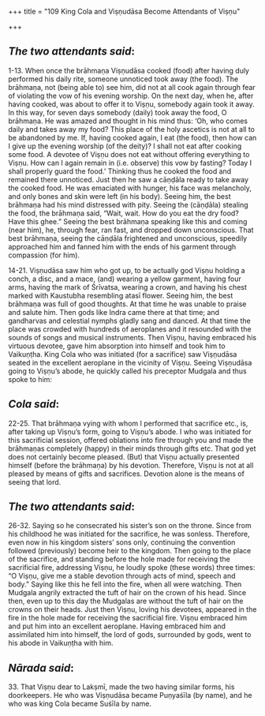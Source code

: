 +++
title = "109 King Cola and Viṣṇudāsa Become Attendants of Viṣṇu"

+++
 

## *The two attendants said*:

1-13. When once the brāhmaṇa Viṣṇudāsa cooked (food) after having duly performed his daily rite, someone unnoticed took away (the food). The brāhmaṇa, not (being able to) see him, did not at all cook again through fear of violating the vow of his evening worship. On the next day, when he, after having cooked, was about to offer it to Viṣṇu, somebody again took it away. In this way, for seven days somebody (daily) took away the food, O brāhmaṇa. He was amazed and thought in his mind thus: ‘Oh, who comes daily and takes away my food? This place of the holy ascetics is not at all to be abandoned by me. If, having cooked again, I eat (the food), then how can I give up the evening worship (of the deity)? I shall not eat after cooking some food. A devotee of Viṣṇu does not eat without offering everything to Viṣṇu. How can I again remain in (i.e. observe) this vow by fasting? Today I shall properly guard the food.’ Thinking thus he cooked the food and remained there unnoticed. Just then he saw a cāṇḍāla ready to take away the cooked food. He was emaciated with hunger, his face was melancholy, and only bones and skin were left (in his body). Seeing him, the best brāhmaṇa had his mind distressed with pity. Seeing the (cāṇḍāla) stealing the food, the brāhmaṇa said, “Wait, wait. How do you eat the dry food? Have this ghee.” Seeing the best brāhmaṇa speaking like this and coming (near him), he, through fear, ran fast, and dropped down unconscious. That best brāhmaṇa, seeing the cāṇḍāla frightened and unconscious, speedily approached him and fanned him with the ends of his garment through compassion (for him).

14-21. Viṣṇudāsa saw him who got up, to be actually god Viṣṇu holding a conch, a disc, and a mace, (and) wearing a yellow garment, having four arms, having the mark of Śrīvatsa, wearing a crown, and having his chest marked with Kaustubha resembling atasī flower. Seeing him, the best brāhmaṇa was full of good thoughts. At that time he was unable to praise and salute him. Then gods like Indra came there at that time; and gandharvas and celestial nymphs gladly sang and danced. At that time the place was crowded with hundreds of aeroplanes and it resounded with the sounds of songs and musical instruments. Then Viṣṇu, having embraced his virtuous devotee, gave him absorption into himself and took him to Vaikuṇṭha. King Cola who was initiated (for a sacrifice) saw Viṣṇudāsa seated in the excellent aeroplane in the vicinity of Viṣṇu. Seeing Viṣṇudāsa going to Viṣṇu’s abode, he quickly called his preceptor Mudgala and thus spoke to him:

## *Cola said*:

22-25. That brāhmaṇa vying with whom I performed that sacrifice etc., is, after taking up Viṣṇu’s form, going to Viṣṇu’s abode. I who was initiated for this sacrificial session, offered oblations into fire through you and made the brāhmaṇas completely (happy) in their minds through gifts etc. That god yet does not certainly become pleased. (But) that Viṣṇu actually presented himself (before the brāhmaṇa) by his devotion. Therefore, Viṣṇu is not at all pleased by means of gifts and sacrifices. Devotion alone is the means of seeing that lord.

## *The two attendants said*:

26-32. Saying so he consecrated his sister’s son on the throne. Since from his childhood he was initiated for the sacrifice, he was sonless. Therefore, even now in his kingdom sisters’ sons only, continuing the convention followed (previously) become heir to the kingdom. Then going to the place of the sacrifice, and standing before the hole made for receiving the sacrificial fire, addressing Viṣṇu, he loudly spoke (these words) three times: “O Viṣṇu, give me a stable devotion through acts of mind, speech and body.” Saying like this he fell into the fire, when all were watching. Then Mudgala angrily extracted the tuft of hair on the crown of his head. Since then, even up to this day the Mudgalas are without the tuft of hair on the crowns on their heads. Just then Viṣṇu, loving his devotees, appeared in the fire in the hole made for receiving the sacrificial fire. Viṣṇu embraced him and put him into an excellent aeroplane. Having embraced him and assimilated him into himself, the lord of gods, surrounded by gods, went to his abode in Vaikuṇṭha with him.

## *Nārada said*:

33\. That Viṣṇu dear to Lakṣmī, made the two having similar forms, his doorkeepers. He who was Viṣṇudāsa became Puṇyaśīla (by name), and he who was king Cola became Suśīla by name.


